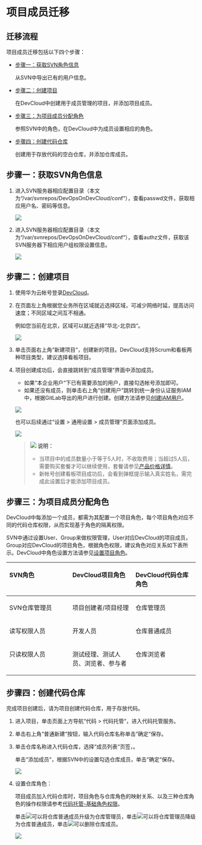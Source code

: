 # **项目成员迁移**<a name="devcloud_migration_0006"></a>

## **迁移流程**<a name="section346110208281"></a>

项目成员迁移包括以下四个步骤：

-   [步骤一：获取SVN角色信息](#section15423192204911)

    从SVN中导出已有的用户信息。

-   [步骤二：创建项目](#section149687147492)

    在DevCloud中创建用于成员管理的项目，并添加项目成员。

-   [步骤三：为项目成员分配角色](#section388293011259)

    参照SVN中的角色，在DevCloud中为成员设置相应的角色。

-   [步骤四：创建代码仓库](#section480644834912)

    创建用于存放代码的空白仓库，并添加仓库成员。


## **步骤一：获取SVN角色信息**<a name="section15423192204911"></a>

1.  进入SVN服务器相应配置目录（本文为“/var/svnrepos/DevOpsOnDevCloud/conf“），查看passwd文件，获取相应用户名、密码等信息。

    ![](figures/SVNRepoMigration_002.png)

2.  进入SVN服务器相应配置目录（本文为“/var/svnrepos/DevOpsOnDevCloud/conf“），查看authz文件，获取该SVN服务器下相应用户组权限设置信息。

    ![](figures/SVNRepoMigration_003.png)


## **步骤二：创建项目**<a name="section149687147492"></a>

1.  使用华为云帐号登录[DevCloud](https://devcloud.cn-north-4.huaweicloud.com/home)。
2.  在页面左上角根据您业务所在区域就近选择区域，可减少网络时延，提高访问速度；不同区域之间互不相通。

    例如您当前在北京，区域可以就近选择“华北-北京四“。

    ![](figures/SVNRepoMigration_004.png)

3.  单击页面右上角“新建项目“，创建新的项目。DevCloud支持Scrum和看板两种项目类型，建议选择看板项目。
4.  项目创建成功后，会直接跳转到“成员管理“界面中添加成员。

    -   如果“本企业用户“下已有需要添加的用户，直接勾选帐号添加即可。
    -   如果还没有成员，则单击右上角“创建用户“跳转到统一身份认证服务IAM中，根据GitLab导出的用户进行创建。创建方法请参见[创建IAM用户](https://support.huaweicloud.com/usermanual-iam/iam_02_0001.html)。

    ![](figures/SVNRepoMigration_006.png)

    也可以后续通过“设置  \>  通用设置  \>  成员管理“页面添加成员。

    ![](figures/SVNRepoMigration_007.png)

    >![](public_sys-resources/icon-note.gif) **说明：** 
    >-   当项目中的成员数量小于等于5人时，不收取费用；当超过5人后，需要购买套餐才可以继续使用，套餐请参见[产品价格详情](https://www.huaweicloud.com/pricing.html?tab=detail#/devcloud)。
    >-   新帐号创建看板项目成功后，会看到弹框提示输入真实姓名，需完成此设置后才能添加项目成员。


## **步骤三：为项目成员分配角色**<a name="section388293011259"></a>

DevCloud中每添加一个成员，都需为其配置一个项目角色，每个项目角色对应不同的代码仓库权限，从而实现基于角色的隔离权限。

SVN中通过设置User、Group来做权限管理，User对应DevCloud的项目成员，Group对应DevCloud的项目角色，根据角色权限，建议角色对应关系如下表所示。DevCloud中角色设置方法请参见[设置项目角色](https://support.huaweicloud.com/usermanual-projectman/devcloud_hlp_00026.html#section8)。

<a name="table1127719124361"></a>
<table><thead align="left"><tr id="row22779120369"><th class="cellrowborder" valign="top" width="33.33333333333333%" id="mcps1.1.4.1.1"><p id="p5278912153615"><a name="p5278912153615"></a><a name="p5278912153615"></a><strong id="b203146206"><a name="b203146206"></a><a name="b203146206"></a>SVN角色</strong></p>
</th>
<th class="cellrowborder" valign="top" width="33.33333333333333%" id="mcps1.1.4.1.2"><p id="p0278181215362"><a name="p0278181215362"></a><a name="p0278181215362"></a><strong id="b115841201"><a name="b115841201"></a><a name="b115841201"></a>DevCloud项目角色</strong></p>
</th>
<th class="cellrowborder" valign="top" width="33.33333333333333%" id="mcps1.1.4.1.3"><p id="p1127841216367"><a name="p1127841216367"></a><a name="p1127841216367"></a><strong id="b731042201"><a name="b731042201"></a><a name="b731042201"></a>DevCloud代码仓库角色</strong></p>
</th>
</tr>
</thead>
<tbody><tr id="row15278181214363"><td class="cellrowborder" valign="top" width="33.33333333333333%" headers="mcps1.1.4.1.1 "><p id="p2021154015366"><a name="p2021154015366"></a><a name="p2021154015366"></a>SVN仓库管理员</p>
</td>
<td class="cellrowborder" valign="top" width="33.33333333333333%" headers="mcps1.1.4.1.2 "><p id="p827801293614"><a name="p827801293614"></a><a name="p827801293614"></a>项目创建者/项目经理</p>
</td>
<td class="cellrowborder" valign="top" width="33.33333333333333%" headers="mcps1.1.4.1.3 "><p id="p1727841263613"><a name="p1727841263613"></a><a name="p1727841263613"></a>仓库管理员</p>
</td>
</tr>
<tr id="row638252503613"><td class="cellrowborder" valign="top" width="33.33333333333333%" headers="mcps1.1.4.1.1 "><p id="p19382182503614"><a name="p19382182503614"></a><a name="p19382182503614"></a>读写权限人员</p>
</td>
<td class="cellrowborder" valign="top" width="33.33333333333333%" headers="mcps1.1.4.1.2 "><p id="p6382182583618"><a name="p6382182583618"></a><a name="p6382182583618"></a>开发人员</p>
</td>
<td class="cellrowborder" valign="top" width="33.33333333333333%" headers="mcps1.1.4.1.3 "><p id="p9382125123615"><a name="p9382125123615"></a><a name="p9382125123615"></a>仓库普通成员</p>
</td>
</tr>
<tr id="row18278121223612"><td class="cellrowborder" valign="top" width="33.33333333333333%" headers="mcps1.1.4.1.1 "><p id="p1827861223618"><a name="p1827861223618"></a><a name="p1827861223618"></a>只读权限人员</p>
</td>
<td class="cellrowborder" valign="top" width="33.33333333333333%" headers="mcps1.1.4.1.2 "><p id="p4278412143616"><a name="p4278412143616"></a><a name="p4278412143616"></a>测试经理、测试人员、浏览者、参与者</p>
</td>
<td class="cellrowborder" valign="top" width="33.33333333333333%" headers="mcps1.1.4.1.3 "><p id="p5278131283613"><a name="p5278131283613"></a><a name="p5278131283613"></a>仓库浏览者</p>
</td>
</tr>
</tbody>
</table>

## **步骤四：创建代码仓库**<a name="section480644834912"></a>

完成项目创建后，请为项目创建代码仓库，用于存放代码。

1.  进入项目，单击页面上方导航“代码  \>  代码托管“，进入代码托管服务。
2.  单击右上角“普通新建“按钮，输入代码仓库名称单击“确定“保存。
3.  单击仓库名称进入代码仓库，选择“成员列表“页签，。

    单击“添加成员“，根据SVN中的设置勾选仓库成员，单击“确定“保存。

    ![](figures/SVNRepoMigration_009.png)

4.  设置仓库角色：

    项目成员加入代码仓库时，项目角色与仓库角色的映射关系、以及三种仓库角色的操作权限请参考[代码托管-基础角色权限](https://support.huaweicloud.com/usermanual-codehub/codehub_hlp_0005.html#section0)。

    单击![](figures/icon-设为管理员.png)可以将仓库普通成员升级为仓库管理员，单击![](figures/icon-设为普通成员.png)可以将仓库管理员降级为仓库普通成员，单击![](figures/icon-移出成员.png)可以删除仓库成员。

    ![](figures/SVNRepoMigration_010.png)


